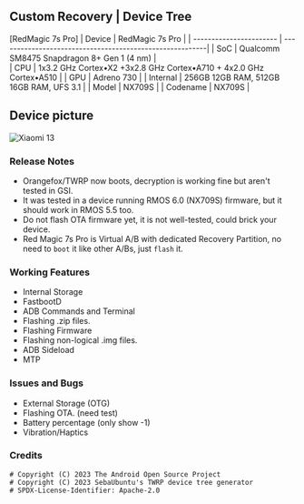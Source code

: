 ## Custom Recovery | Device Tree
[RedMagic 7s Pro]
| Device                  | RedMagic 7s Pro                                          |
| ----------------------- | ---------------------------------------------------------|
| SoC                     | Qualcomm SM8475 Snapdragon 8+ Gen 1 (4 nm)                      |      
| CPU                     | 1x3.2 GHz Cortex•X2 +3x2.8 GHz Cortex•A710 + 4x2.0 GHz Cortex•A510  |
| GPU                     | Adreno 730                                             |
| Internal                | 256GB 12GB RAM, 512GB 16GB RAM, UFS 3.1                 |
| Model                   | NX709S |
| Codename                | NX709S |

## Device picture

![Xiaomi 13](https://bludiode.com/37862/nubia-red-magic-7s-pro-12gb-256gb-preto-transparente-supernova.jpg)

### Release Notes
* Orangefox/TWRP now boots, decryption is working fine but aren't tested in GSI.
* It was tested in a device running RMOS 6.0 (NX709S) firmware, but it should work in RMOS 5.5 too.
* Do not flash OTA firmware yet, it is not well-tested, could brick your device.
* Red Magic 7s Pro is Virtual A/B with dedicated Recovery Partition, no need to `boot` it like other A/Bs, just `flash` it.

### Working Features
* Internal Storage
* FastbootD
* ADB Commands and Terminal
* Flashing .zip files.
* Flashing Firmware
* Flashing non-logical .img files.
* ADB Sideload
* MTP

### Issues and Bugs
* External Storage (OTG)
* Flashing OTA. (need test)
* Battery percentage (only show -1)
* Vibration/Haptics

### Credits
```
# Copyright (C) 2023 The Android Open Source Project
# Copyright (C) 2023 SebaUbuntu's TWRP device tree generator
# SPDX-License-Identifier: Apache-2.0
```
